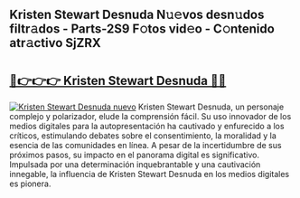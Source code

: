 ## Kristen Stewart Desnuda N𝚞𝚎vos desn𝚞dos filtr𝚊dos - Parts-2S9 F𝚘tos vid𝚎o - C𝚘ntenido atr𝚊ctivo SjZRX

# <h2><a href="http://mbczo66.tromn.icu/?c=Kristen+Stewart+Desnuda">🔗👉👉👉 Kristen Stewart Desnuda 🔗🔗</a></h2>

[![Kristen Stewart Desnuda nuevo](https://i.imgur.com/pEAQMta.gif)](http://mbczo66.tromn.icu/?c=Kristen+Stewart+Desnuda)
Kristen Stewart Desnuda, un personaje complejo y polarizador, elude la comprensión fácil. Su uso innovador de los medios digitales para la autopresentación ha cautivado y enfurecido a los críticos, estimulando debates sobre el consentimiento, la moralidad y la esencia de las comunidades en línea. A pesar de la incertidumbre de sus próximos pasos, su impacto en el panorama digital es significativo. Impulsada por una determinación inquebrantable y una cautivación innegable, la influencia de Kristen Stewart Desnuda en los medios digitales es pionera.

